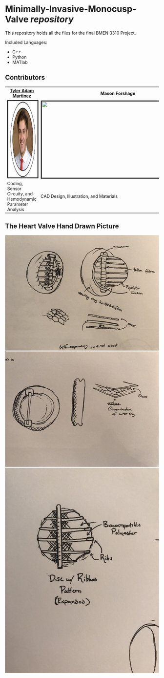 # **Minimally-Invasive-Monocusp-Valve** *repository*
This repository holds all the files for the final BMEN 3310 Project. <br />

Included Languages:
* C++
* Python
* MATlab

## Contributors  
<table style = "width:100%" align="center">
  <th><a href="https://www.linkedin.com/in/tyleradammartinez/" class="link">Tyler Adam Martinez</a></th>  
  <th>Mason Forshage</th>
  <th>Adrian Rodriguez</th> 
  </tr><tr>
  <td><img src="BMEN3310_images/TylerAdamMartinez.JPG" alt="" border="3" height="250" width="250" /></td>
  <td><img src="BioSignals/EMG-signal.png" alt="" border="3" height="250" width="500" /></td>
  <td><img src="BioSignals/EEG-signal.png" alt="" border="3" height="250" width="500" /></td>
  </tr>
  <td>Coding, Sensor Circuity, and </br>Hemodynamic Parameter Analysis</td>
  <td>CAD Design, Illustration, and Materials</td>
  <td>Mechanics, Presentation, and CAD Analysis</td>
</table>


## The Heart Valve Hand Drawn Picture
![ Picture of Heart Valve 0 ](BMEN3310_images/Valve0.jpeg)
![ Picture of Heart Valve 1 ](BMEN3310_images/Valve1.jpeg)
![ Picture of Heart Valve 2 ](BMEN3310_images/Valve2.jpeg)

